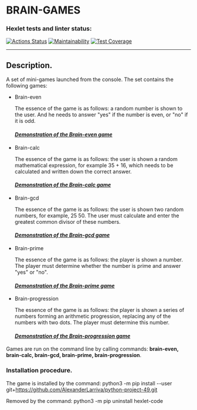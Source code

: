 # **BRAIN-GAMES**
### Hexlet tests and linter status:
[![Actions Status](https://github.com/AlexanderLarriva/python-project-49/workflows/hexlet-check/badge.svg)](https://github.com/AlexanderLarriva/python-project-49/actions) [![Maintainability](https://api.codeclimate.com/v1/badges/380ec53218587343ca34/maintainability)](https://codeclimate.com/github/AlexanderLarriva/python-project-49/maintainability) [![Test Coverage](https://api.codeclimate.com/v1/badges/380ec53218587343ca34/test_coverage)](https://codeclimate.com/github/AlexanderLarriva/python-project-49/test_coverage)
___

## Description.

<font size = ”1”> A set of mini-games launched from the console.
The set contains the following games:
- Brain-even
  
  The essence of the game is as follows: a random number is shown to the user. And he needs to answer "yes" if the number is even, or "no" if it is odd.
  #### [*Demonstration of the Brain-even game*](https://asciinema.org/a/547043)

- Brain-calc
  
  The essence of the game is as follows: the user is shown a random mathematical expression, for example 35 + 16, which needs to be calculated and written down the correct answer.
  #### [*Demonstration of the Brain-calc game*](https://asciinema.org/a/547741)

- Brain-gcd
  
  The essence of the game is as follows: the user is shown two random numbers, for example, 25 50. The user must calculate and enter the greatest common divisor of these numbers.
  #### [*Demonstration of the Brain-gcd game*](https://asciinema.org/a/547980)

- Brain-prime
  
  The essence of the game is as follows: the player is shown a number. The player must determine whether the number is prime and answer "yes" or "no".
  #### [*Demonstration of the Brain-prime game*](https://asciinema.org/a/548446)
  
- Brain-progression
  
  The essence of the game is as follows: the player is shown a series of numbers forming an arithmetic progression, replacing any of the numbers with two dots. The player must determine this number.
  #### [*Demonstration of the Brain-progression game*](https://asciinema.org/a/548355)
  
Games are run on the command line by calling commands: **brain-even, brain-calc, brain-gcd, brain-prime, brain-progression**.
</font>

### Installation procedure.

The game is installed by the command:
python3 -m pip install --user git+https://github.com/AlexanderLarriva/python-project-49.git

Removed by the command:
python3 -m pip uninstall hexlet-code